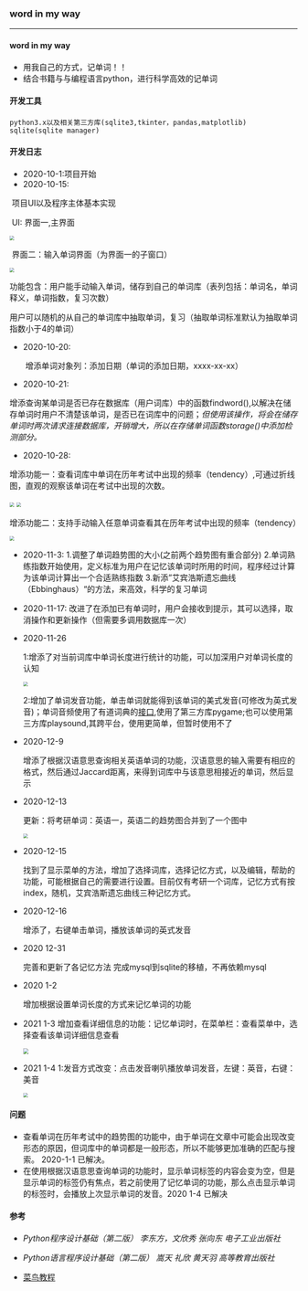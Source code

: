 ### word in my way

---

#### word in my way
* 用我自己的方式，记单词！！
* 结合书籍与与编程语言python，进行科学高效的记单词



#### 开发工具

	python3.x以及相关第三方库(sqlite3,tkinter，pandas,matplotlib)
	sqlite(sqlite manager)



#### 开发日志

* 2020-10-1:项目开始
* 2020-10-15:

​		项目UI以及程序主体基本实现

​																				UI: 界面一,主界面

<img src="https://tva1.sinaimg.cn/large/007S8ZIlly1gjw2upd6tkj309u0k5t9m.jpg" style="zoom:50%;" />

​															界面二：输入单词界面（为界面一的子窗口）

<img src="https://tva1.sinaimg.cn/large/007S8ZIlly1gjw2v0f3o9j309v06gaag.jpg" style="zoom:50%;" />

​		功能包含：用户能手动输入单词，储存到自己的单词库（表列包括：单词名，单词释义，单词指数，复习次数）

​							用户可以随机的从自己的单词库中抽取单词，复习（抽取单词标准默认为抽取单词指数小于4的单词）

* 2020-10-20:

  ​		增添单词对象列：添加日期（单词的添加日期，xxxx-xx-xx）
  
* 2020-10-21:

​		增添查询某单词是否已存在数据库（用户词库）中的函数findword(),以解决在储存单词时用户不清楚该单词，是否已在词库中的问题；*但使用该操作，将会在储存单词时两次请求连接数据库，开销增大，所以在存储单词函数storage()中添加检测部分。*

* 2020-10-28:

​		增添功能一：查看词库中单词在历年考试中出现的频率（tendency）,可通过折线图，直观的观察该单词在考试中出现的次数。

<img src="https://tva1.sinaimg.cn/large/0081Kckwly1gk59yn2251j309w0k3jsp.jpg" style="zoom:50%;" />

<img src="https://tva1.sinaimg.cn/large/0081Kckwly1gk59zpsrngj30gs0czq3h.jpg" style="zoom:50%;" />

​		增添功能二：支持手动输入任意单词查看其在历年考试中出现的频率（tendency）



<img src="https://tva1.sinaimg.cn/large/0081Kckwly1gk5a16lg72j30ce0k3gnp.jpg" style="zoom:50%;" />

* 2020-11-3:
  1.调整了单词趋势图的大小(之前两个趋势图有重合部分)
  2.单词熟练指数开始使用，定义标准为用户在记忆该单词时所用的时间，程序经过计算为该单词计算出一个合适熟练指数
  3.新添”艾宾浩斯遗忘曲线（Ebbinghaus）“的方法，来高效，科学的复习单词
  
* 2020-11-17:
	改进了在添加已有单词时，用户会接收到提示，其可以选择，取消操作和更新操作（但需要多调用数据库一次）
	
* 2020-11-26

  1:增添了对当前词库中单词长度进行统计的功能，可以加深用户对单词长度的认知

  <img src="https://tva1.sinaimg.cn/large/0081Kckwly1gl2mhz8c3uj30lc0k47g0.jpg" style="zoom:50%;" />

  2:增加了单词发音功能，单击单词就能得到该单词的美式发音(可修改为英式发音)；单词音频使用了有道词典的[接口](http://dict.youdao.com/dictvoice?type=0&audio=）,python媒体库（播放音频),使用了第三方库pygame;也可以使用第三方库playsound,其跨平台，使用更简单，但暂时使用不了
  
* 2020-12-9

  增添了根据汉语意思查询相关英语单词的功能，汉语意思的输入需要有相应的格式，然后通过Jaccard距离，来得到词库中与该意思相接近的单词，然后显示
  
* 2020-12-13
  
  更新：将考研单词：英语一，英语二的趋势图合并到了一个图中
  
  <img src="https://tva1.sinaimg.cn/large/0081Kckwly1gmcsn8ygy4j30go0bv3z7.jpg" style="zoom:50%;" />
  
* 2020-12-15

  找到了显示菜单的方法，增加了选择词库，选择记忆方式，以及编辑，帮助的功能，可能根据自己的需要进行设置。目前仅有考研一个词库，记忆方式有按index，随机，艾宾浩斯遗忘曲线三种记忆方式。

* 2020-12-16

  增添了，右键单击单词，播放该单词的英式发音
  
* 2020 12-31 

  完善和更新了各记忆方法
  完成mysql到sqlite的移植，不再依赖mysql
  
* 2020 1-2
  
  增加根据设置单词长度的方式来记忆单词的功能
  
  
  
* 2021 1-3
  增加查看详细信息的功能：记忆单词时，在菜单栏：查看菜单中，选择查看该单词详细信息查看
  
  <img src="https://tva1.sinaimg.cn/large/0081Kckwly1gmcsf2a9jrj30cj0d6t9p.jpg" style="zoom:60%;" />
  
* 2021 1-4
  1:发音方式改变：点击发音喇叭播放单词发音，左键：英音，右键：美音

  <img src="https://tva1.sinaimg.cn/large/0081Kckwly1gmcsiggrxaj309p0k2gmt.jpg" style="zoom:50%;" />
  
  
#### 问题
* 查看单词在历年考试中的趋势图的功能中，由于单词在文章中可能会出现改变形态的原因，但词库中的单词都是一般形态，所以不能够更加准确的匹配与搜索。 2020-1-1 已解决。
* 在使用根据汉语意思查询单词的功能时，显示单词标签的内容会变为空，但是显示单词的标签仍有焦点，若之前使用了记忆单词的功能，那么点击显示单词的标签时，会播放上次显示单词的发音。2020 1-4 已解决



#### 参考
* *Python程序设计基础（第二版） 李东方，文欣秀 张向东 电子工业出版社*
* *Python语言程序设计基础（第二版） 嵩天 礼欣 黄天羽 高等教育出版社*

* [菜鸟教程](https://www.runoob.com)

